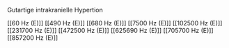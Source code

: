 Gutartige intrakranielle Hypertion

[[60 Hz (E)]]
[[490 Hz (E)]]
[[680 Hz (E)]]
[[7500 Hz (E)]]
[[102500 Hz (E)]]
[[231700 Hz (E)]]
[[472500 Hz (E)]]
[[625690 Hz (E)]]
[[705700 Hz (E)]]
[[857200 Hz (E)]]